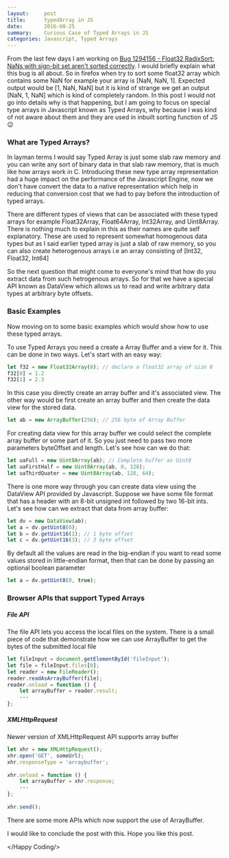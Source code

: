 ```yaml
---
layout:     post
title:      typedArray in JS
date:       2016-08-25
summary:    Curious Case of Typed Arrays in JS
categories: Javascript, Typed Arrays
---
```


From the last few days I am working on [Bug 1294156 - Float32 RadixSort: NaNs with sign-bit set aren't sorted correctly](https://bugzilla.mozilla.org/show_bug.cgi?id=1294156). I would briefly explain what this bug is all about. So in firefox when try to sort some float32 array which contains some NaN for example your array is [NaN, NaN, 1]. Expected output would be [1, NaN, NaN] but it is kind of strange we get an output [NaN, 1, NaN] which is kind of completely random. In this post I would not go into details why is that happening, but I am going to focus on special type arrays in Javascript known as Typed Arrays, why because I was kind of not aware about them and they are used in inbuilt sorting function of JS :wink: 

### What are Typed Arrays?
In layman terms I would say Typed Array is just some slab raw memory and you can write any sort of binary data in that slab raw memory, that is much like how arrays work in C. Introducing these new type array representation had a huge impact on the performance of the Javascript Engine, now we don't have convert the data to a native representation which help in reducing that conversion cost that we had to pay before the introduction of typed arrays.

There are different types of views that can be associated with these typed arrays for example Float32Array, Float64Array, Int32Array, and Uint8Array. There is nothing much to explain in this as their names are quite self explanatory. These are used to represent somewhat homogenous data types but as I said earlier typed array is just a slab of raw memory, so you can also create heterogenous arrays i.e an array consisting of [Int32, Float32, Int64]

So the next question that might come to everyone's mind that how do you extract data from such hetrogenous arrays. So for that we have a special API known as DataView which allows us to read and write arbitrary data types at arbitrary byte offsets. 

### Basic Examples
Now moving on to some basic examples which would show how to use these typed arrays.

To use Typed Arrays you need a create a Array Buffer and a view for it. This can be done in two ways. Let's start with an easy way:

``` javascript
let f32 = new Float32Array(8); // declare a float32 array of size 8
f32[0] = 1.2
f32[1] = 2.3
```
In this case you directly create an array buffer and it's associated view. The other way would be first create an array buffer and then create the data view for the stored data.

``` javascript
let ab = new ArrayBuffer(256); // 256 byte of Array Buffer
```

For creating data view for this array buffer we could select the complete array buffer or some part of it. So you just need to pass two more parameters byteOffset and length. Let's see how can we do that:

``` javascript
let uaFull = new Uint8Array(ab); // Complete buffer as Uint8
let uaFirstHalf = new Uint8Array(ab, 0, 128);
let uaThirdQuater = new Uint8Array(ab, 128, 64);
```

There is one more way through you can create data view using the DataView API provided by Javascript. Suppose we have some file format that has a header with an 8-bit unsigned int followed by two 16-bit ints. Let's see how can we extract that data from array buffer:

``` javascript
let dv = new DataView(ab);
let a = dv.getUint8(0);
let b = dv.getUint16(1); // 1 byte offset
let c = dv.getUint16(3); // 3 byte offset
```

By default all the values are read in the big-endian if you want to read some values stored in little-endian format, then that can be done by passing an optional boolean parameter

``` javascript
let a = dv.getUint8(0, true);
```

### Browser APIs that support Typed Arrays

##### File API
The file API lets you access the local files on the system. There is a small piece of code that demonstrate how we can use ArrayBuffer to get the bytes of the submitted local file

```javascript
let fileInput = document.getElementById('fileInput');
let file = fileInput.files[0];
let reader = new FileReader();
reader.readAsArrayBuffer(file);
reader.onload = function () {
	let arrayBuffer = reader.result;
   	···
};
```

##### XMLHttpRequest
Newer version of XMLHttpRequest API supports array buffer

```javascript
let xhr = new XMLHttpRequest();
xhr.open('GET', someUrl);
xhr.responseType = 'arraybuffer';
    
xhr.onload = function () {
	let arrayBuffer = xhr.response;
    ···
};
    
xhr.send();
```

There are some more APIs which now support the use of ArrayBuffer.

I would like to conclude the post with this. Hope you like this post.


&lt;/Happy Coding/&gt;